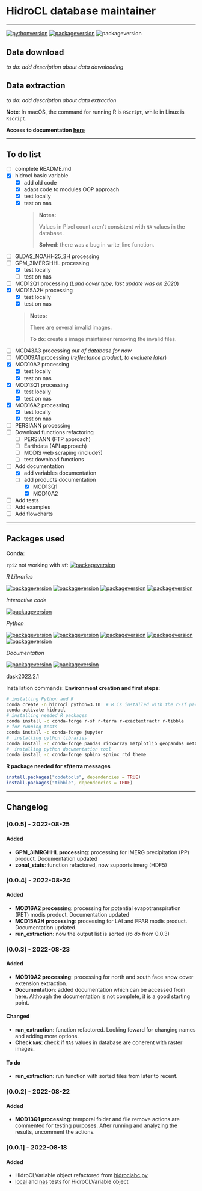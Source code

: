 # HidroCL database maintainer

----

[![pythonversion](https://img.shields.io/badge/python-v3.10-blue?style=plastic&logo=python&logoColor=yellow)](https://www.python.org/downloads/release/python-3100/)
[![packageversion](https://img.shields.io/badge/r-v4.1.2-blue?style=plastic&logo=r&logoColor=9cf)](https://anaconda.org/conda-forge/r-base?version=4.2.1)
![packageversion](https://img.shields.io/badge/version-v0.0.4-blue?style=plastic)

## Data download

*to do: add description about data downloading* 

## Data extraction

*to do: add description about data extraction*

**Note**: In macOS, the command for running R is `RScript`, while in Linux is `Rscript`.

**Access to documentation [here](https://aldotapia.github.io/HidroCL-OOP/)**

----

## To do list

- [ ] complete README.md
- [x] hidrocl basic variable
  - [x] add old code
  - [x] adapt code to modules OOP approach
  - [x] test locally
  - [x] test on nas
    > **Notes:**
    > 
    > Values in Pixel count aren't consistent with `NA` values in the database.
    >
    > **Solved**: there was a bug in write_line function.
- [ ] GLDAS_NOAHH25_3H processing 
- [ ] GPM_3IMERGHHL processing
  - [x] test locally
  - [ ] test on nas
- [ ] MCD12Q1 processing (*Land cover type, last update was on 2020*)
- [x] MCD15A2H processing
  - [x] test locally
  - [x] test on nas
  > **Notes:**
  > 
  > There are several invalid images.
  > 
  > **To do**: create a image maintainer removing the invalid files.
- [ ] ~~MCD43A3 processing~~ *out of database for now*
- [ ] MOD09A1 processing (*reflectance product, to evaluete later*)
- [x] MOD10A2 processing
  - [x] test locally
  - [x] test on nas
- [x] MOD13Q1 processing
  - [x] test locally
  - [x] test on nas
- [x] MOD16A2 processing
  - [x] test locally
  - [x] test on nas
- [ ] PERSIANN processing
- [ ] Download functions refactoring
  - [ ] PERSIANN (FTP approach)
  - [ ] Earthdata (API approach)
  - [ ] MODIS web scraping (include?)
  - [ ] test download functions  
- [ ] Add documentation
  - [x] add variables documentation
  - [ ] add products documentation
    - [x] MOD13Q1
    - [x] MOD10A2
- [ ] Add tests
- [ ] Add examples
- [ ] Add flowcharts

----
## Packages used

**Conda:**

`rpi2` not working with `sf`: [![packageversion](https://img.shields.io/badge/rpi2-v3.5.1-green?style=plastic)](https://anaconda.org/conda-forge/rpy2?version=3.5.1)

*R Libraries*


[![packageversion](https://img.shields.io/badge/r--terra-v1.5.21-green?style=plastic)](https://anaconda.org/conda-forge/r-terra)
[![packageversion](https://img.shields.io/badge/r--sf-v1.0.6-green?style=plastic)](https://anaconda.org/conda-forge/r-sf)
[![packageversion](https://img.shields.io/badge/r--exactextractr-v0.9.0-green?style=plastic)](https://anaconda.org/conda-forge/r-exactextractr)
[![packageversion](https://img.shields.io/badge/tibble-v3.1.8-green?style=plastic)](https://anaconda.org/conda-forge/r-tibble)

*Interactive code*

[![packageversion](https://img.shields.io/badge/jupyter-v1.0.0-green?style=plastic)](https://anaconda.org/conda-forge/jupyter)

*Python*

[![packageversion](https://img.shields.io/badge/pandas-v1.4.3-green?style=plastic)](https://anaconda.org/conda-forge/pandas)
[![packageversion](https://img.shields.io/badge/rioxarray-v0.12.0-green?style=plastic)](https://anaconda.org/conda-forge/rioxarray)
[![packageversion](https://img.shields.io/badge/matplotlib-v3.5.3-green?style=plastic)](https://anaconda.org/conda-forge/matplotlib)
[![packageversion](https://img.shields.io/badge/geopandas-v0.11.1-green?style=plastic)](https://anaconda.org/conda-forge/geopandas)
[![packageversion](https://img.shields.io/badge/netCDF4-v1.6.0-green?style=plastic)](https://anaconda.org/conda-forge/netcdf4)


*Documentation*

[![packageversion](https://img.shields.io/badge/sphinx-v5.1.1-green?style=plastic)](https://anaconda.org/conda-forge/sphinx)
[![packageversion](https://img.shields.io/badge/sphinx--rtd--theme-v0.4.3-green?style=plastic)](https://anaconda.org/conda-forge/sphinx_rtd_theme)

dask2022.2.1

Installation commands:
**Environment creation and first steps:**
```bash
# installing Python and R
conda create -n hidrocl python=3.10  # R is installed with the r-sf package
conda activate hidrocl
# installing needed R packages
conda install -c conda-forge r-sf r-terra r-exactextractr r-tibble
# for running tests
conda install -c conda-forge jupyter
#  installing python libraries
conda install -c conda-forge pandas rioxarray matplotlib geopandas netCDF4
#  installing python documentation tool
conda install -c conda-forge sphinx sphinx_rtd_theme
```

**R package needed for sf/terra messages**

```R
install.packages("codetools", dependencies = TRUE)
install.packages("tibble", dependencies = TRUE)
```

----

## Changelog

### [0.0.5] - 2022-08-25
#### Added
- **GPM_3IMRGHHL processing**: processing for IMERG precipitation (PP) product. Documentation updated
- **zonal_stats**: function refactored, now supports imerg (HDF5)

### [0.0.4] - 2022-08-24
#### Added
- **MOD16A2 processing**: processing for potential evapotranspiration (PET) modis product. Documentation updated
- **MCD15A2H processing**: processing for LAI and FPAR modis product. Documentation updated.
- **run_extraction**: now the output list is sorted (*to do* from 0.0.3)

### [0.0.3] - 2022-08-23
#### Added
- **MOD10A2 processing**: processing for north and south face snow cover extension extraction.
- **Documentation**: added documentation which can be accessed from [here](https://aldotapia.github.io/HidroCL-OOP/). Although the documentation is not complete, it is a good starting point.

#### Changed
- **run_extraction**: function refactored. Looking foward for changing names and adding more options.
- **Check `NA`s**: check if `NA`s values in database are coherent with raster images.

#### To do
- **run_extraction**: run function with sorted files from later to recent.


### [0.0.2] - 2022-08-22
#### Added
- **MOD13Q1 processing**: temporal folder and file remove actions are commented for testing purposes. After running and analyzing the results, uncomment the actions.


### [0.0.1] - 2022-08-18
#### Added
- HidroCLVariable object refactored from [hidroclabc.py](https://github.com/aldotapia/HidroCL-DBCreation/blob/main/Class%20tests/hidroclabc.py)
- [local](https://github.com/aldotapia/HidroCL-OOP/blob/main/local_tests.ipynb) and [nas](https://github.com/aldotapia/HidroCL-OOP/blob/main/nas_tests.ipynb) tests for HidroCLVariable object